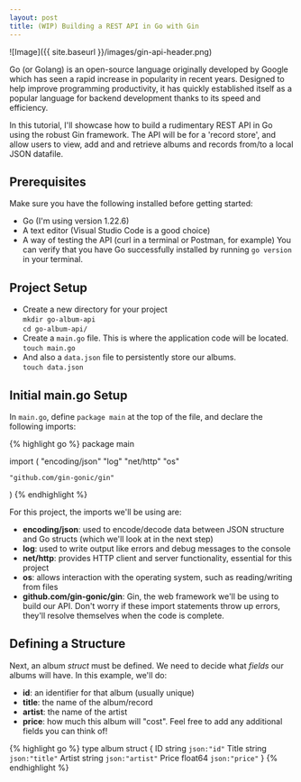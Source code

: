 ```yaml
---
layout: post
title: (WIP) Building a REST API in Go with Gin
---
```


![Image]({{ site.baseurl }}/images/gin-api-header.png)

Go (or Golang) is an open-source language originally developed by Google which has seen a rapid increase in popularity in recent years. Designed to help improve programming productivity, it has quickly established itself as a popular language for backend development thanks to its speed and efficiency.

In this tutorial, I'll showcase how to build a rudimentary REST API in Go using the robust Gin framework. The API will be for a 'record store', and allow users to view, add and and retrieve albums and records from/to a local JSON datafile.

## Prerequisites
Make sure you have the following installed before getting started:
- Go (I'm using version 1.22.6)
- A text editor (Visual Studio Code is a good choice)
- A way of testing the API (curl in a terminal or Postman, for example)
You can verify that you have Go successfully installed by running `go version` in your terminal.

## Project Setup
- Create a new directory for your project\
`mkdir go-album-api`\
`cd go-album-api/`
- Create a `main.go` file. This is where the application code will be located.\
`touch main.go`
- And also a `data.json` file to persistently store our albums.\
`touch data.json`

## Initial main.go Setup
In `main.go`, define `package main` at the top of the file, and declare the following imports:

{% highlight go %}
package main

import (
    "encoding/json"
    "log"
    "net/http"
    "os"
    
    "github.com/gin-gonic/gin"
)
{% endhighlight %}

For this project, the imports we'll be using are:
- **encoding/json**: used to encode/decode data between JSON structure and Go structs (which we'll look at in the next step)
- **log**: used to write output like errors and debug messages to the console
- **net/http**: provides HTTP client and server functionality, essential for this project
- **os**: allows interaction with the operating system, such as reading/writing from files
- **github.com/gin-gonic/gin**: Gin, the web framework we'll be using to build our API.
Don't worry if these import statements throw up errors, they'll resolve themselves when the code is complete.

## Defining a Structure
Next, an album *struct* must be defined. We need to decide what *fields* our albums will have. In this example, we'll do:
- **id**: an identifier for that album (usually unique)
- **title**: the name of the album/record
- **artist**: the name of the artist
- **price**: how much this album will "cost".
Feel free to add any additional fields you can think of!

{% highlight go %}
type album struct {
    ID     string  `json:"id"`
    Title  string  `json:"title"`
    Artist string  `json:"artist"`
    Price  float64 `json:"price"`
}
{% endhighlight %}
